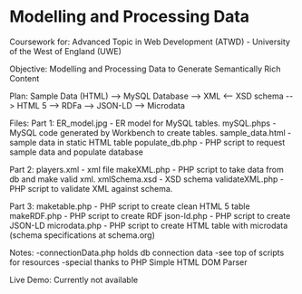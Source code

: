 # Modelling and Processing Data

Coursework for:
Advanced Topic in Web Development (ATWD) - University of the West of England (UWE)

Objective:
Modelling and Processing Data to Generate Semantically Rich Content

Plan:
Sample Data (HTML) --> MySQL Database --> XML	<-- XSD schema
				      --> HTML 5
				      --> RDFa
				      --> JSON-LD
				      --> Microdata

Files:
Part 1:
	ER_model.jpg - ER model for MySQL tables.
	mySQL.phps - MySQL code generated by Workbench to create tables.
	sample_data.html - sample data in static HTML table
	populate_db.php - PHP script to request sample data and populate database


Part 2:
	players.xml - xml file
	makeXML.php - PHP script to take data from db and make valid xml.
	xmlSchema.xsd - XSD schema
	validateXML.php - PHP script to validate XML against schema.

Part 3:
	maketable.php - PHP script to create clean HTML 5 table
	makeRDF.php - PHP script to create RDF
	json-ld.php - PHP script to create JSON-LD
	microdata.php - PHP script to create HTML table with microdata (schema specifications at schema.org)

Notes:
	-connectionData.php holds db connection data
	-see top of scripts for resources
	-special thanks to PHP Simple HTML DOM Parser

Live Demo:
Currently not available
